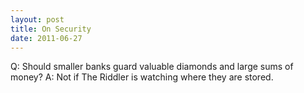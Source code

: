 ```yaml
---
layout: post
title: On Security
date: 2011-06-27
---
```

Q: Should smaller banks guard valuable diamonds and large sums of
      money?    A: Not if The Riddler is watching where they are
      stored.